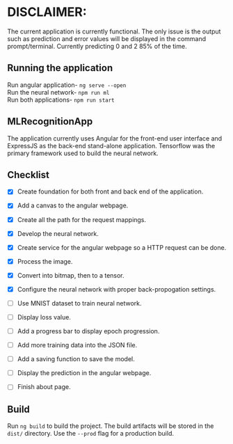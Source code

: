 # DISCLAIMER:

The current application is currently functional. The only issue is the output such as prediction and error values will be displayed in the command prompt/terminal. Currently predicting 0 and 2 85% of the time.

## Running the application

Run angular application- `ng serve --open` <br>
Run the neural network- `npm run ml` <br>
Run both applications- `npm run start` <br>

## MLRecognitionApp

The application currently uses Angular for the front-end user interface and ExpressJS as the back-end stand-alone application. Tensorflow was the primary framework used to build the neural network.


## Checklist
- [x] Create foundation for both front and back end of the application.
- [x] Add a canvas to the angular webpage.
- [x] Create all the path for the request mappings.
- [x] Develop the neural network.
- [x] Create service for the angular webpage so a HTTP request can be done.
- [x] Process the image.
- [x] Convert into bitmap, then to a tensor.
- [x] Configure the neural network with proper back-propogation settings.
- [ ] Use MNIST dataset to train neural network.
- [ ] Display loss value.
- [ ] Add a progress bar to display epoch progression.
- [ ] Add more training data into the JSON file.
- [ ] Add a saving function to save the model.
- [ ] Display the prediction in the angular webpage.
- [ ] Finish about page.


## Build

Run `ng build` to build the project. The build artifacts will be stored in the `dist/` directory. Use the `--prod` flag for a production build.
